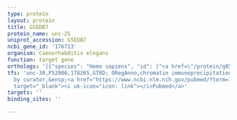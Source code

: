 ```yaml
---
type: protein
layout: protein
title: G5EDB7
protein_name: unc-25
uniprot_accession: G5EDB7
ncbi_gene_id: '176713'
organism: Caenorhabditis elegans
function: target gene
orthologs: '[{"species": "Homo sapiens", "id": ["<a href=\"/protein/q05329\">Q05329</a>", "<a href=\"/protein/q99259\">Q99259</a>"]}, {"species": "Drosophila melanogaster", "id": ["P20228"]}, {"species": "Mus musculus", "id": ["P48320", "<a href=\"/protein/p48318\">P48318</a>"]}, {"species": "Rattus norvegicus", "id": ["Q05683", "P18088"]}]'
tfs: 'unc-30,P52906,178265,GTRD; ORegAnno,chromatin immunoprecipitation assay; inferred
  by curator,&ensp;<a href="https://www.ncbi.nlm.nih.gov/pubmed/?term=10414952%5Buid%5D+OR+26578589%5Buid%5D+OR+27924024%5Buid%5D"
  target="_blank"><i uk-icon="icon: link"></i>Pubmed</a>'
targets: ''
binding_sites: ''

---
```

